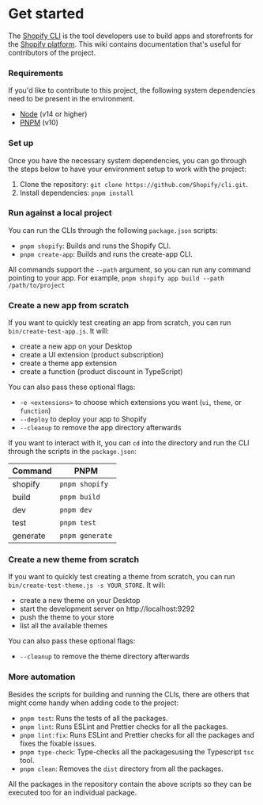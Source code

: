 # Get started

The [Shopify CLI](https://github.com/shopify/cli) is the tool developers use to build apps and storefronts for the [Shopify platform](https://shopify.dev).
This wiki contains documentation that's useful for contributors of the project.

### Requirements

If you'd like to contribute to this project, the following system dependencies need to be present in the environment.

- [Node](https://nodejs.org/en/) (v14 or higher)
- [PNPM](https://pnpm.io/) (v10)

### Set up

Once you have the necessary system dependencies,
you can go through the steps below to have your environment setup to work with the project:

1. Clone the repository: `git clone https://github.com/Shopify/cli.git`.
2. Install dependencies: `pnpm install`

### Run against a local project

You can run the CLIs through the following `package.json` scripts:

- `pnpm shopify`: Builds and runs the Shopify CLI.
- `pnpm create-app`: Builds and runs the create-app CLI.

All commands support the `--path` argument, so you can run any command pointing to your app. For example, `pnpm shopify app build --path /path/to/project`

### Create a new app from scratch

If you want to quickly test creating an app from scratch, you can run `bin/create-test-app.js`. It will:

- create a new app on your Desktop
- create a UI extension (product subscription)
- create a theme app extension
- create a function (product discount in TypeScript)

You can also pass these optional flags:
- `-e <extensions>` to choose which extensions you want (`ui`, `theme`, or `function`)
- `--deploy` to deploy your app to Shopify
- `--cleanup` to remove the app directory afterwards

If you want to interact with it, you can `cd` into the directory and run the CLI through the scripts in the `package.json`:

| Command | **PNPM** |
| ---- | ---- |
| shopify | `pnpm shopify` |
| build | `pnpm build` |
| dev | `pnpm dev` |
| test | `pnpm test` |
| generate | `pnpm generate` |

### Create a new theme from scratch

If you want to quickly test creating a theme from scratch, you can run `bin/create-test-theme.js -s YOUR_STORE`. It will:

- create a new theme on your Desktop
- start the development server on http://localhost:9292
- push the theme to your store
- list all the available themes

You can also pass these optional flags:
- `--cleanup` to remove the theme directory afterwards

### More automation

Besides the scripts for building and running the CLIs, there are others that might come handy when adding code to the project:

- `pnpm test`: Runs the tests of all the packages.
- `pnpm lint`: Runs ESLint and Prettier checks for all the packages.
- `pnpm lint:fix`: Runs ESLint and Prettier checks for all the packages and fixes the fixable issues.
- `pnpm type-check`: Type-checks all the packagesusing the Typescript `tsc` tool.
- `pnpm clean`: Removes the `dist` directory from all the packages.

All the packages in the repository contain the above scripts so they can be executed too for an individual package.
